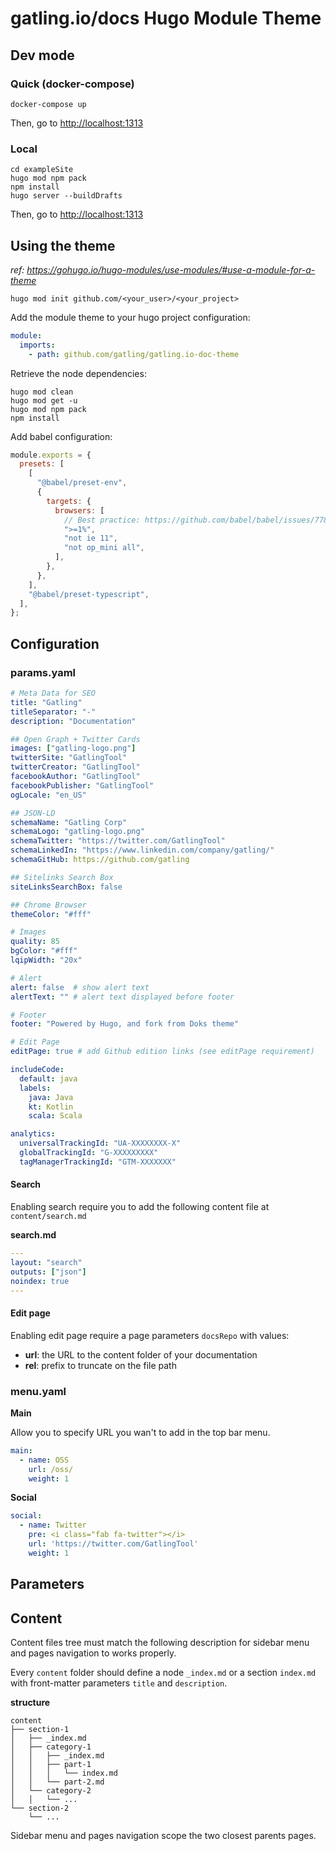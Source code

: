 
# gatling.io/docs Hugo Module Theme

## Dev mode

### Quick (docker-compose)

```console
docker-compose up
```

Then, go to [http://localhost:1313](http://localhost:1313)

### Local

```console
cd exampleSite
hugo mod npm pack
npm install
hugo server --buildDrafts
```

Then, go to [http://localhost:1313](http://localhost:1313)

## Using the theme

*ref: https://gohugo.io/hugo-modules/use-modules/#use-a-module-for-a-theme*

```console
hugo mod init github.com/<your_user>/<your_project>
```

Add the module theme to your hugo project configuration:

```yaml
module:
  imports:
    - path: github.com/gatling/gatling.io-doc-theme
```

Retrieve the node dependencies:

```console
hugo mod clean
hugo mod get -u
hugo mod npm pack
npm install
```

Add babel configuration:
```javascript
module.exports = {
  presets: [
    [
      "@babel/preset-env",
      {
        targets: {
          browsers: [
            // Best practice: https://github.com/babel/babel/issues/7789
            ">=1%",
            "not ie 11",
            "not op_mini all",
          ],
        },
      },
    ],
    "@babel/preset-typescript",
  ],
};
```

## Configuration

### params.yaml

```yaml
# Meta Data for SEO
title: "Gatling"
titleSeparator: "-"
description: "Documentation"

## Open Graph + Twitter Cards
images: ["gatling-logo.png"]
twitterSite: "GatlingTool"
twitterCreator: "GatlingTool"
facebookAuthor: "GatlingTool"
facebookPublisher: "GatlingTool"
ogLocale: "en_US"

## JSON-LD
schemaName: "Gatling Corp"
schemaLogo: "gatling-logo.png"
schemaTwitter: "https://twitter.com/GatlingTool"
schemaLinkedIn: "https://www.linkedin.com/company/gatling/"
schemaGitHub: https://github.com/gatling

## Sitelinks Search Box
siteLinksSearchBox: false

## Chrome Browser
themeColor: "#fff"

# Images
quality: 85
bgColor: "#fff"
lqipWidth: "20x"

# Alert
alert: false  # show alert text
alertText: "" # alert text displayed before footer

# Footer
footer: "Powered by Hugo, and fork from Doks theme"

# Edit Page
editPage: true # add Github edition links (see editPage requirement)

includeCode:
  default: java
  labels:
    java: Java
    kt: Kotlin
    scala: Scala

analytics:
  universalTrackingId: "UA-XXXXXXXX-X"
  globalTrackingId: "G-XXXXXXXXX"
  tagManagerTrackingId: "GTM-XXXXXXX"
```

#### Search

Enabling search require you to add the following content file at `content/search.md`

**search.md**

```yaml
---
layout: "search"
outputs: ["json"]
noindex: true
---
```

#### Edit page

Enabling edit page require a page parameters `docsRepo` with values:

* **url**: the URL to the content folder of your documentation
* **rel**: prefix to truncate on the file path

### menu.yaml

**Main**

Allow you to specify URL you wan't to add in the top bar menu.

```yaml
main:
  - name: OSS
    url: /oss/
    weight: 1
```

**Social**

```yaml
social:
  - name: Twitter
    pre: <i class="fab fa-twitter"></i>
    url: 'https://twitter.com/GatlingTool'
    weight: 1
```

## Parameters


## Content

Content files tree must match the following description for sidebar menu and pages navigation to works properly.

Every `content` folder should define a node `_index.md` or a section `index.md` with front-matter parameters `title` and  `description`.

**structure**

```
content
├── section-1
│   ├── _index.md
│   ├── category-1
│   │   ├── _index.md
│   │   ├── part-1
│   │   │   └── index.md
│   │   └── part-2.md
│   └── category-2
│   │   └── ...
└── section-2
    └── ...
```

Sidebar menu and pages navigation scope the two closest parents pages.
